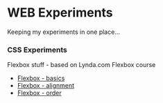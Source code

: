 # WEB Experiments
Keeping my experiments in one place...

### CSS Experiments

Flexbox stuff - based on Lynda.com Flexbox course

* [Flexbox - basics](http://jannakha.github.io/Experiments/flexbox.html)
* [Flexbox - alignment](http://jannakha.github.io/Experiments/flexbox2.html)
* [Flexbox - order](http://jannakha.github.io/Experiments/flexbox3.html)